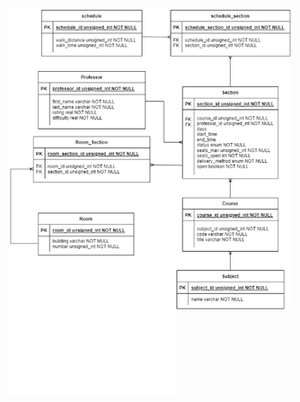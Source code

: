 ![ERD](Entity%20Relationship%20Diagram%20Storage.png)
<br>
![ERD Info](Entity%20Relationship%20Diagram%20Storage%20Information%20Table.pdf)
